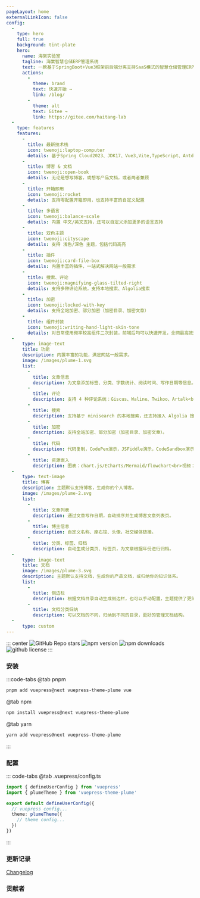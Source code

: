 ```yaml
---
pageLayout: home
externalLinkIcon: false
config:
  -
    type: hero
    full: true
    background: tint-plate
    hero:
      name: 海棠实验室
      tagline: 海棠智慧仓储ERP管理系统
      text: 一款基于SpringBoot+Vue3框架前后端分离支持SaaS模式的智慧仓储管理ERP系统 #最简洁易上手的微服务开发框架  #一个简约的，功能丰富的 vuepress 文档&博客 主题
      actions:
        -
          theme: brand
          text: 快速开始 →
          link: /blog/
        -
          theme: alt
          text: Gitee →
          link: https://gitee.com/haitang-lab
  -
    type: features
    features:
      -
        title: 最新技术栈
        icon: twemoji:laptop-computer
        details: 基于Spring Cloud2023、JDK17、Vue3,Vite,TypeScript、Antdv4.x等最新技术栈开发。
      -
        title: 博客 & 文档
        icon: twemoji:open-book
        details: 无论是想写博客，或想写产品文档，或者两者兼顾
      -
        title: 开箱即用
        icon: twemoji:rocket
        details: 支持零配置开箱即用，也支持丰富的自定义配置
      -
        title: 多语言
        icon: twemoji:balance-scale
        details: 内置 中文/英文支持，还可以自定义添加更多的语言支持
      -
        title: 双色主题
        icon: twemoji:cityscape
        details: 支持 浅色/深色 主题，包括代码高亮
      -
        title: 插件
        icon: twemoji:card-file-box
        details: 内置丰富的插件，一站式解决网站一般需求
      -
        title: 搜索、评论
        icon: twemoji:magnifying-glass-tilted-right
        details: 支持多种评论系统，支持本地搜索、Algolia搜索
      -
        title: 加密
        icon: twemoji:locked-with-key
        details: 支持全站加密、部分加密（加密目录、加密文章）
      -
        title: 组件封装
        icon: twemoji:writing-hand-light-skin-tone
        details: 对日常使用频率较高组件二次封装，前端后均可以快速开发，全网最高效开发框架
  -
      type: image-text
      title: 功能
      description: 内置丰富的功能，满足网站一般需求。
      image: /images/plume-1.svg
      list:
        -
          title: 文章信息
          description: 为文章添加标签、分类、字数统计、阅读时间、写作日期等信息。
        -
          title: 评论
          description: 支持 4 种评论系统：Giscus、Waline、Twikoo、Artalk<br>你可以自由选择符合你的需求的评论系统。
        -
          title: 搜索
          description: 支持基于 minisearch 的本地搜索，还支持接入 Algolia 搜索。
        -
          title: 加密
          description: 支持全站加密、部分加密（加密目录、加密文章）。
        -
          title: 代码
          description: 代码复制，CodePen演示，JSFiddle演示，CodeSandbox演示，代码组，行高亮，行聚焦，行警告，差异对比，代码块折叠等。
        -
          title: 资源嵌入
          description: 图表：chart.js/ECharts/Mermaid/flowchart<br>视频：Bilibili/Youtube<br>PDF，200K+ Iconify 图标
  -
      type: text-image
      title: 博客
      description: 主题默认支持博客，生成你的个人博客。
      image: /images/plume-2.svg
      list:
        -
          title: 文章列表
          description: 通过文章写作日期，自动排序并生成博客文章列表页。
        -
          title: 博主信息
          description: 自定义名称、座右铭、头像，社交媒体链接。
        -
          title: 分类、标签、归档
          description: 自动生成分类页、标签页，为文章根据年份进行归档。
  -
      type: image-text
      title: 文档
      image: /images/plume-3.svg
      description: 主题默认支持文档，生成你的产品文档，或归纳你的知识体系。
      list:
        -
          title: 侧边栏
          description: 根据文档目录自动生成侧边栏，也可以手动配置，主题提供了更简单的配置方式。
        -
          title: 文档分类归纳
          description: 可以文档的不同，归纳到不同的目录，更好的管理文档结构。
  -
      type: custom
---
```




<div style="max-width: 960px;margin:0 auto;">

::: center
![GitHub Repo stars](https://img.shields.io/github/stars/pengzhanbo/vuepress-theme-plume)
![npm version](https://img.shields.io/npm/v/vuepress-theme-plume?color=32A9C3&labelColor=1B3C4A&label=npm)
![npm downloads](https://img.shields.io/npm/dy/vuepress-theme-plume?color=32A9C3&labelColor=1B3C4A&label=downloads)
![github license](https://img.shields.io/github/license/pengzhanbo/vuepress-theme-plume?color=32A9C3&labelColor=1B3C4A)
:::

### 安装

:::code-tabs
@tab pnpm

```sh
pnpm add vuepress@next vuepress-theme-plume vue
```

@tab npm

```sh
npm install vuepress@next vuepress-theme-plume
```

@tab yarn

```sh
yarn add vuepress@next vuepress-theme-plume
```

:::

### 配置

::: code-tabs
@tab .vuepress/config.ts

```ts :no-line-numbers
import { defineUserConfig } from 'vuepress'
import { plumeTheme } from 'vuepress-theme-plume'

export default defineUserConfig({
  // vuepress config...
  theme: plumeTheme({
    // theme config...
  })
})
```

:::

### 更新记录

[Changelog](./changelog.md)

### 贡献者

<Contributors
:contributors="[
'pengzhanbo',
{ github: 'huankong233', name: 'huan_kong' },
{ github: 'northword', name: 'Northword' },
'KrLite',
'shylock-wu',
'hrradev',
{ github: 'TheCoderAlex', name: 'Tang Zifeng' },
{ github: 'HydroGest', name: 'MarkChai'}
]"
/>

</div>
